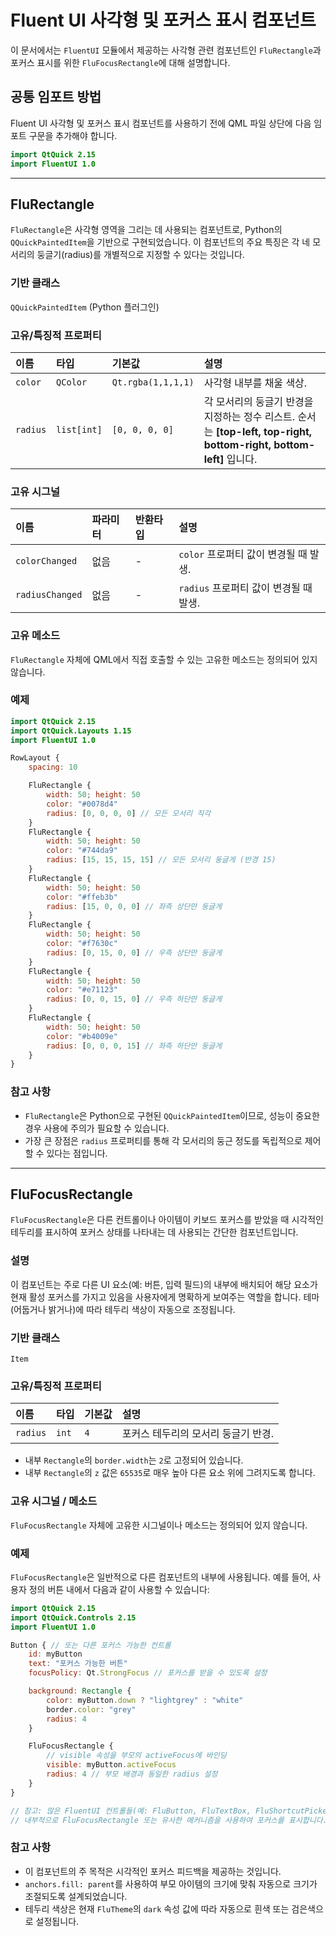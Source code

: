 # Fluent UI 사각형 및 포커스 표시 컴포넌트

이 문서에서는 `FluentUI` 모듈에서 제공하는 사각형 관련 컴포넌트인 `FluRectangle`과 포커스 표시를 위한 `FluFocusRectangle`에 대해 설명합니다.

## 공통 임포트 방법

Fluent UI 사각형 및 포커스 표시 컴포넌트를 사용하기 전에 QML 파일 상단에 다음 임포트 구문을 추가해야 합니다.

```qml
import QtQuick 2.15
import FluentUI 1.0
```

---

## FluRectangle

`FluRectangle`은 사각형 영역을 그리는 데 사용되는 컴포넌트로, Python의 `QQuickPaintedItem`을 기반으로 구현되었습니다. 이 컴포넌트의 주요 특징은 각 네 모서리의 둥글기(radius)를 개별적으로 지정할 수 있다는 것입니다.

### 기반 클래스

`QQuickPaintedItem` (Python 플러그인)

### 고유/특징적 프로퍼티

| 이름     | 타입         | 기본값           | 설명                                                                                                   |
| :------- | :----------- | :--------------- | :----------------------------------------------------------------------------------------------------- |
| `color`  | `QColor`     | `Qt.rgba(1,1,1,1)` | 사각형 내부를 채울 색상.                                                                                  |
| `radius` | `list[int]`  | `[0, 0, 0, 0]`   | 각 모서리의 둥글기 반경을 지정하는 정수 리스트. 순서는 **[top-left, top-right, bottom-right, bottom-left]** 입니다. |

### 고유 시그널

| 이름            | 파라미터 | 반환타입 | 설명                         |
| :-------------- | :------- | :------- | :--------------------------- |
| `colorChanged`  | 없음     | -        | `color` 프로퍼티 값이 변경될 때 발생. |
| `radiusChanged` | 없음     | -        | `radius` 프로퍼티 값이 변경될 때 발생. |

### 고유 메소드

`FluRectangle` 자체에 QML에서 직접 호출할 수 있는 고유한 메소드는 정의되어 있지 않습니다.

### 예제

```qml
import QtQuick 2.15
import QtQuick.Layouts 1.15
import FluentUI 1.0

RowLayout {
    spacing: 10

    FluRectangle {
        width: 50; height: 50
        color: "#0078d4"
        radius: [0, 0, 0, 0] // 모든 모서리 직각
    }
    FluRectangle {
        width: 50; height: 50
        color: "#744da9"
        radius: [15, 15, 15, 15] // 모든 모서리 둥글게 (반경 15)
    }
    FluRectangle {
        width: 50; height: 50
        color: "#ffeb3b"
        radius: [15, 0, 0, 0] // 좌측 상단만 둥글게
    }
    FluRectangle {
        width: 50; height: 50
        color: "#f7630c"
        radius: [0, 15, 0, 0] // 우측 상단만 둥글게
    }
    FluRectangle {
        width: 50; height: 50
        color: "#e71123"
        radius: [0, 0, 15, 0] // 우측 하단만 둥글게
    }
    FluRectangle {
        width: 50; height: 50
        color: "#b4009e"
        radius: [0, 0, 0, 15] // 좌측 하단만 둥글게
    }
}
```

### 참고 사항

*   `FluRectangle`은 Python으로 구현된 `QQuickPaintedItem`이므로, 성능이 중요한 경우 사용에 주의가 필요할 수 있습니다.
*   가장 큰 장점은 `radius` 프로퍼티를 통해 각 모서리의 둥근 정도를 독립적으로 제어할 수 있다는 점입니다.

--- 

## FluFocusRectangle

`FluFocusRectangle`은 다른 컨트롤이나 아이템이 키보드 포커스를 받았을 때 시각적인 테두리를 표시하여 포커스 상태를 나타내는 데 사용되는 간단한 컴포넌트입니다.

### 설명

이 컴포넌트는 주로 다른 UI 요소(예: 버튼, 입력 필드)의 내부에 배치되어 해당 요소가 현재 활성 포커스를 가지고 있음을 사용자에게 명확하게 보여주는 역할을 합니다. 테마(어둡거나 밝거나)에 따라 테두리 색상이 자동으로 조정됩니다.

### 기반 클래스

`Item`

### 고유/특징적 프로퍼티

| 이름     | 타입   | 기본값 | 설명                        |
| :------- | :----- | :----- | :-------------------------- |
| `radius` | `int`  | `4`    | 포커스 테두리의 모서리 둥글기 반경. | 

*   내부 `Rectangle`의 `border.width`는 `2`로 고정되어 있습니다.
*   내부 `Rectangle`의 `z` 값은 `65535`로 매우 높아 다른 요소 위에 그려지도록 합니다.

### 고유 시그널 / 메소드

`FluFocusRectangle` 자체에 고유한 시그널이나 메소드는 정의되어 있지 않습니다.

### 예제

`FluFocusRectangle`은 일반적으로 다른 컴포넌트의 내부에 사용됩니다. 예를 들어, 사용자 정의 버튼 내에서 다음과 같이 사용할 수 있습니다:

```qml
import QtQuick 2.15
import QtQuick.Controls 2.15
import FluentUI 1.0

Button { // 또는 다른 포커스 가능한 컨트롤
    id: myButton
    text: "포커스 가능한 버튼"
    focusPolicy: Qt.StrongFocus // 포커스를 받을 수 있도록 설정

    background: Rectangle {
        color: myButton.down ? "lightgrey" : "white"
        border.color: "grey"
        radius: 4
    }

    FluFocusRectangle { 
        // visible 속성을 부모의 activeFocus에 바인딩
        visible: myButton.activeFocus 
        radius: 4 // 부모 배경과 동일한 radius 설정
    }
}

// 참고: 많은 FluentUI 컨트롤들(예: FluButton, FluTextBox, FluShortcutPicker 등)은
// 내부적으로 FluFocusRectangle 또는 유사한 메커니즘을 사용하여 포커스를 표시합니다.
```

### 참고 사항

*   이 컴포넌트의 주 목적은 시각적인 포커스 피드백을 제공하는 것입니다.
*   `anchors.fill: parent`를 사용하여 부모 아이템의 크기에 맞춰 자동으로 크기가 조절되도록 설계되었습니다.
*   테두리 색상은 현재 `FluTheme`의 `dark` 속성 값에 따라 자동으로 흰색 또는 검은색으로 설정됩니다. 